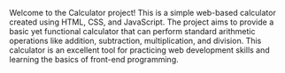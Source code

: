 Welcome to the Calculator project! This is a simple web-based calculator created using HTML, CSS, and JavaScript. The project aims to provide a basic yet functional calculator that can perform standard arithmetic operations like addition, subtraction, multiplication, and division.  This calculator is an excellent tool for practicing web development skills and learning the basics of front-end programming.


